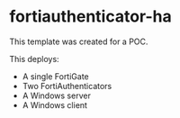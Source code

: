 # fortiauthenticator-ha

This template was created for a POC.

This deploys:
- A single FortiGate
- Two FortiAuthenticators
- A Windows server
- A Windows client